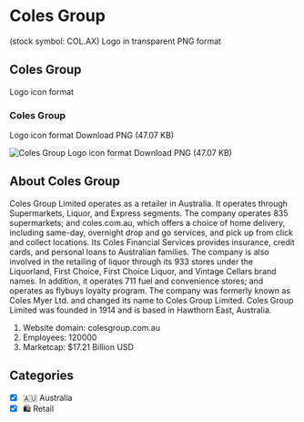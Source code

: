 # Coles Group
 (stock symbol: COL.AX) Logo in transparent PNG format

## Coles Group
 Logo icon format

### Coles Group
 Logo icon format Download PNG (47.07 KB)

![Coles Group
 Logo icon format Download PNG (47.07 KB)](/img/orig/COL.AX-5808e424.png)

## About Coles Group


Coles Group Limited operates as a retailer in Australia. It operates through Supermarkets, Liquor, and Express segments. The company operates 835 supermarkets; and coles.com.au, which offers a choice of home delivery, including same-day, overnight drop and go services, and pick up from click and collect locations. Its Coles Financial Services provides insurance, credit cards, and personal loans to Australian families. The company is also involved in the retailing of liquor through its 933 stores under the Liquorland, First Choice, First Choice Liquor, and Vintage Cellars brand names. In addition, it operates 711 fuel and convenience stores; and operates as flybuys loyalty program. The company was formerly known as Coles Myer Ltd. and changed its name to Coles Group Limited. Coles Group Limited was founded in 1914 and is based in Hawthorn East, Australia.

1. Website domain: colesgroup.com.au
2. Employees: 120000
3. Marketcap: $17.21 Billion USD


## Categories
- [x] 🇦🇺 Australia
- [x] 🛍️ Retail
